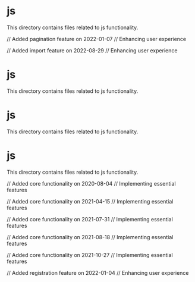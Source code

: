 # js

This directory contains files related to js functionality.

// Added pagination feature on 2022-01-07
// Enhancing user experience

// Added import feature on 2022-08-29
// Enhancing user experience
# js

This directory contains files related to js functionality.
# js

This directory contains files related to js functionality.
# js

This directory contains files related to js functionality.

// Added core functionality on 2020-08-04
// Implementing essential features

// Added core functionality on 2021-04-15
// Implementing essential features

// Added core functionality on 2021-07-31
// Implementing essential features

// Added core functionality on 2021-08-18
// Implementing essential features

// Added core functionality on 2021-10-27
// Implementing essential features

// Added registration feature on 2022-01-04
// Enhancing user experience
